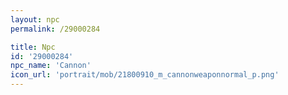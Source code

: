 ```yaml
---
layout: npc
permalink: /29000284

title: Npc
id: '29000284'
npc_name: 'Cannon'
icon_url: 'portrait/mob/21800910_m_cannonweaponnormal_p.png'
---
```

